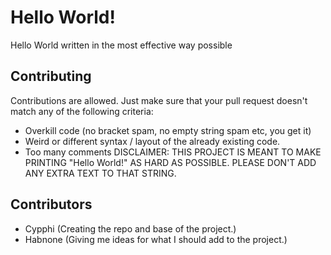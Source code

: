 # Hello World!
Hello World written in the most effective way possible
## Contributing
Contributions are allowed. Just make sure that your pull request doesn't match any of the following criteria:
- Overkill code (no bracket spam, no empty string spam etc, you get it)
- Weird or different syntax / layout of the already existing code.
- Too many comments
DISCLAIMER: THIS PROJECT IS MEANT TO MAKE PRINTING "Hello World!" AS HARD AS POSSIBLE. PLEASE DON'T ADD ANY EXTRA TEXT TO THAT STRING.
## Contributors
- Cypphi (Creating the repo and base of the project.)
- Habnone (Giving me ideas for what I should add to the project.)
